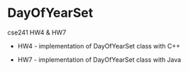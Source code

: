 # DayOfYearSet
cse241 HW4 & HW7

* HW4 - implementation of DayOfYearSet class with C++

* HW7 - implementation of DayOfYearSet class with Java
